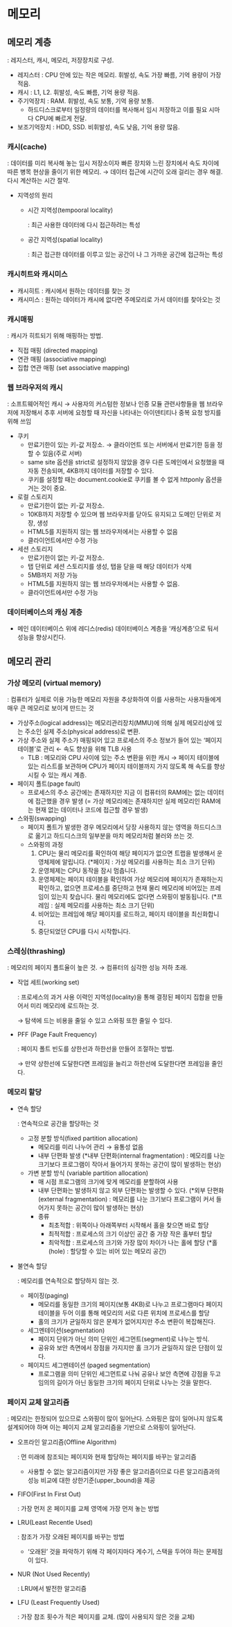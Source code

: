 
# 메모리

## 메모리 계층

: 레지스터, 캐시, 메모리, 저장장치로 구성.

- 레지스터 : CPU 안에 있는 작은 메모리. 휘발성, 속도 가장 빠름, 기억 용량이 가장 적음.
- 캐시 : L1, L2. 휘발성, 속도 빠름, 기억 용량 적음.
- 주기억장치 : RAM. 휘발성, 속도 보통, 기억 용량 보통.
    - 하드디스크로부터 일정량의 데이터를 복사해서 임시 저장하고 이를 필요 시마다 CPU에 빠르게 전달.
- 보조기억장치 : HDD, SSD. 비휘발성, 속도 낮음, 기억 용량 많음.

### 캐시(cache)

: 데이터를 미리 복사해 놓는 임시 저장소이자 빠른 장치와 느린 장치에서 속도 차이에 따른 병목 현상을 줄이기 위한 메모리. → 데이터 접근에 시간이 오래 걸리는 경우 해결. 다시 계산하는 시간 절약.

- 지역성의 원리
    - 시간 지역성(tempooral locality)
        
        : 최근 사용한 데이터에 다시 접근하려는 특성
        
    - 공간 지역성(spatial locality)
        
        : 최근 접근한 데이터를 이루고 있는 공간이 나 그 가까운 공간에 접근하는 특성
        

### 캐시히트와 캐시미스

- 캐시히트 : 캐시에서 원하는 데이터를 찾는 것
- 캐시미스 : 원하는 데이터가 캐시에 없다면 주메모리로 가서 데이터를 찾아오는 것

### 캐시매핑

: 캐시가 히트되기 위해 매핑하는 방법.

- 직접 매핑 (directed mapping)
- 연관 매핑 (associative mapping)
- 집합 연관 매핑 (set associative mapping)

### 웹 브라우저의 캐시

: 소프트웨어적인 캐시 → 사용자의 커스텀한 정보나 인증 모듈 관련사항들을 웹 브라우저에 저장해서 추후 서버에 요청할 때 자신을 나타내는 아이덴티티나 중복 요청 방지를 위해 쓰임

- 쿠키
    - 만료기한이 있는 키-값 저장소. → 클라이언트 또는 서버에서 만료기한 등을 정할 수 있음(주로 서버)
    - same site 옵션을 strict로 설정하지 않았을 경우 다른 도메인에서 요청했을 때 자동 전송되며, 4KB까지 데이터를 저장할 수 있다.
    - 쿠키를 설정할 때는 document.cookie로 쿠키를 볼 수 없게 httponly 옵션을 거는 것이 중요.
- 로컬 스토리지
    - 만료기한이 없는 키-값 저장소.
    - 10KB까지 저장할 수 있으며 웹 브라우저를 닫아도 유지되고 도메인 단위로 저장, 생성
    - HTML5를 지원하지 않는 웹 브라우저에서는 사용할 수 없음
    - 클라이언트에서만 수정 가능
- 세션 스토리지
    - 만료기한이 없는 키-값 저장소.
    - 탭 단위로 세션 스토리지를 생성, 탭을 닫을 때 해당 데이터가 삭제
    - 5MB까지 저장 가능
    - HTML5를 지원하지 않는 웹 브라우저에서는 사용할 수 없음.
    - 클라이언트에서만 수정 가능

### 데이터베이스의 캐싱 계층

- 메인 데이터베이스 위에 레디스(redis) 데이터베이스 계층을 ‘캐싱계층’으로 둬서 성능을 향상시킨다.

## 메모리 관리

### 가상 메모리 (virtual memory)

: 컴퓨터가 실제로 이용 가능한 메모리 자원을 추상화하여 이를 사용하는 사용자들에게 매우 큰 메모리로 보이게 만드는 것

- 가상주소(logical address)는 메모리관리장치(MMU)에 의해 실제 메모리상에 있는 주소인 실제 주소(physical address)로 변환.
- 가상 주소와 실제 주소가 매핑되어 있고 프로세스의 주소 정보가 들어 있는 ‘페이지 테이블’로 관리 ← 속도 향상을 위해 TLB 사용
    - TLB : 메모리와 CPU 사이에 있는 주소 변환을 위한 캐시 → 페이지 테이블에 있는 리스트를 보관하며 CPU가 페이지 테이블까지 가지 않도록 해 속도를 향상시킬 수 있는 캐시 계층.
- 페이지 폴트(page fault)
    - 프로세스의 주소 공간에는 존재하지만 지금 이 컴퓨터의 RAM에는 없는 데이터에 접근했을 경우 발생 (= 가상 메모리에는 존재하지만 실제 메모리인 RAM에는 현재 없는 데이터나 코드에 접근할 경우 발생)
- 스와핑(swapping)
    - 페이지 폴트가 발생한 경우 메모리에서 당장 사용하지 않는 영역을 하드디스크로 옮기고 하드디스크의 일부분을 마치 메모리처럼 불러와 쓰는 것.
    - 스와핑의 과정
        1. CPU는 물리 메모리를 확인하여 해당 페이지가 없으면 트랩을 발생해서 운영체제에 알립니다. 
        (*페이지 : 가상 메모리를 사용하는 최소 크기 단위)
        2. 운영체제는 CPU 동작을 잠시 멈춥니다.
        3. 운영체제는 페이지 테이블을 확인하여 가상 메모리에 페이지가 존재하는지 확인하고, 없으면 프로세스를 중단하고 현재 물리 메모리에 비어있는 프레임이 있는지 찾습니다.
        물리 메모리에도 없다면 스와핑이 발동됩니다.
        (*프레임 : 실제 메모리를 사용하는 최소 크기 단위)
        4. 비어있는 프레임에 해당 페이지를 로드하고, 페이지 테이블을 최신화합니다.
        5. 중단되었던 CPU를 다시 시작합니다.

### 스레싱(thrashing)

: 메모리의 페이지 폴트율이 높은 것. → 컴퓨터의 심각한 성능 저하 초래.

- 작업 세트(working set)
    
    : 프로세스의 과거 사용 이력인 지역성(locality)을 통해 결정된 페이지 집합을 만들어서 미리 메모리에 로드하는 것.
    
    → 탐색에 드는 비용을 줄일 수 있고 스와핑 또한 줄일 수 있다.
    
- PFF (Page Fault Frequency)
    
    : 페이지 폴트 빈도를 상한선과 하한선을 만들어 조절하는 방법.
    
    → 만약 상한선에 도달한다면 프레임을 늘리고 하한선에 도달한다면 프레임을 줄인다. 
    

### 메모리 할당

- 연속 할당
    
    : 연속적으로 공간을 할당하는 것
    
    - 고정 분할 방식(fixed partition allocation)
        - 메모리를 미리 나누어 관리 → 융통성 없음
        - 내부 단편화 발생
        (*내부 단편화(internal fragmentation) : 메모리를 나눈 크기보다 프로그램이 작아서 들어가지 못하는 공간이 많이 발생하는 현상)
    - 가변 분할 방식 (variable partition allocation)
        - 매 시점 프로그램의 크기에 맞게 메모리를 분할하여 사용
        - 내부 단편화는 발생하지 않고 외부 단편화는 발생할 수 있다.
        (*외부 단편화(external fragmentation) : 메모리를 나눈 크기보다 프로그램이 커서 들어가지 못하는 공간이 많이 발생하는 현상)
        - 종류
            - 최초적합 : 위쪽이나 아래쪽부터 시작해서 홀을 찾으면 바로 할당
            - 최적적합 : 프로세스의 크기 이상인 공간 중 가장 작은 홀부터 할당
            - 최악적합 : 프로세스의 크기와 가장 많이 차이가 나는 홀에 할당
            (*홀 (hole) : 할당할 수 있는 비어 있는 메모리 공간)
- 불연속 할당
    
    : 메모리를 연속적으로 할당하지 않는 것.
    
    - 페이징(paging)
        - 메모리를 동일한 크기의 페이지(보통 4KB)로 나누고 프로그램마다 페이지 테이블을 두어 이를 통해 메모리의 서로 다른 위치에 프로세스를 할당
        - 홀의 크기가 균일하지 않은 문제가 없어지지만 주소 변환이 복잡해진다.
    - 세그멘테이션(segmentation)
        - 페이지 단위가 아닌 의미 단위인 세그먼트(segment)로 나누는 방식.
        - 공유와 보안 측면에서 장점을 가지지만 홀 크기가 균일하지 않은 단점이 있다.
    - 페이지드 세그멘테이션 (paged segmentation)
        - 프로그램을 의미 단위인 세그먼트로 나눠 공유나 보안 측면에 강점을 두고 임의의 길이가 아닌 동일한 크기의 페이지 단위로 나누는 것을 말한다.

### 페이지 교체 알고리즘

: 메모리는 한정되어 있으므로 스와핑이 많이 일어난다. 스와핑은 많이 일어나지 않도록 설계되어야 하며 이는 페이지 교체 알고리즘을 기반으로 스와핑이 일어난다.

- 오프라인 알고리즘(Offline Algorithm)
    
    : 먼 미래에 참조되는 페이지와 현재 할당하는 페이지를 바꾸는 알고리즘
    
    - 사용할 수 없는 알고리즘이지만 가장 좋은 알고리즘이므로 다른 알고리즘과의 성능 비교에 대한 상한기준(upper_bound)을 제공
- FIFO(First In First Out)
    
    : 가장 먼저 온 페이지를 교체 영역에 가장 먼저 놓는 방법
    
- LRU(Least Recentle Used)
    
    : 참조가 가장 오래된 페이지를 바꾸는 방법
    
    - ‘오래된’ 것을 파악하기 위해 각 페이지마다 계수기, 스택을 두어야 하는 문제점 이 있다.
- NUR (Not Used Recently)
    
    : LRU에서 발전한 알고리즘
    
- LFU (Least Frequently Used)
    
    : 가장 참조 횟수가 적은 페이지를 교체. (많이 사용되지 않은 것을 교체)